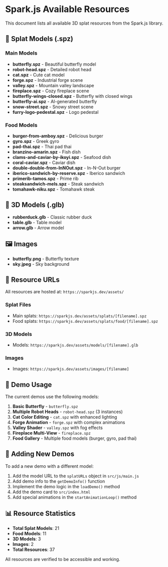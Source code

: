 # Spark.js Available Resources

This document lists all available 3D splat resources from the Spark.js library.

## 🎯 Splat Models (.spz)

### Main Models
- **butterfly.spz** - Beautiful butterfly model
- **robot-head.spz** - Detailed robot head
- **cat.spz** - Cute cat model
- **forge.spz** - Industrial forge scene
- **valley.spz** - Mountain valley landscape
- **fireplace.spz** - Cozy fireplace scene
- **butterfly-wings-closed.spz** - Butterfly with closed wings
- **butterfly-ai.spz** - AI-generated butterfly
- **snow-street.spz** - Snowy street scene
- **furry-logo-pedestal.spz** - Logo pedestal

### Food Models
- **burger-from-amboy.spz** - Delicious burger
- **gyro.spz** - Greek gyro
- **pad-thai.spz** - Thai pad thai
- **branzino-amarin.spz** - Fish dish
- **clams-and-caviar-by-ikoyi.spz** - Seafood dish
- **coral-caviar.spz** - Caviar dish
- **double-double-from-InNOut.spz** - In-N-Out burger
- **iberico-sandwich-by-reserve.spz** - Iberico sandwich
- **primerib-tamos.spz** - Prime rib
- **steaksandwich-mels.spz** - Steak sandwich
- **tomahawk-niku.spz** - Tomahawk steak

## 🎨 3D Models (.glb)
- **rubberduck.glb** - Classic rubber duck
- **table.glb** - Table model
- **arrow.glb** - Arrow model

## 🖼️ Images
- **butterfly.png** - Butterfly texture
- **sky.jpeg** - Sky background

## 📍 Resource URLs

All resources are hosted at: `https://sparkjs.dev/assets/`

### Splat Files
- Main splats: `https://sparkjs.dev/assets/splats/[filename].spz`
- Food splats: `https://sparkjs.dev/assets/splats/food/[filename].spz`

### 3D Models
- Models: `https://sparkjs.dev/assets/models/[filename].glb`

### Images
- Images: `https://sparkjs.dev/assets/images/[filename]`

## 🚀 Demo Usage

The current demos use the following models:

1. **Basic Butterfly** - `butterfly.spz`
2. **Multiple Robot Heads** - `robot-head.spz` (3 instances)
3. **Cat Color Editing** - `cat.spz` with enhanced lighting
4. **Forge Animation** - `forge.spz` with complex animations
5. **Valley Shader** - `valley.spz` with fog effects
6. **Fireplace Multi-View** - `fireplace.spz`
7. **Food Gallery** - Multiple food models (burger, gyro, pad thai)

## 🔧 Adding New Demos

To add a new demo with a different model:

1. Add the model URL to the `splatURLs` object in `src/js/main.js`
2. Add demo info to the `getDemoInfo()` function
3. Implement the demo logic in the `loadDemo()` method
4. Add the demo card to `src/index.html`
5. Add special animations in the `startAnimationLoop()` method

## 📊 Resource Statistics

- **Total Splat Models**: 21
- **Food Models**: 11
- **3D Models**: 3
- **Images**: 2
- **Total Resources**: 37

All resources are verified to be accessible and working. 